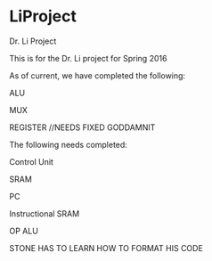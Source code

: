 # LiProject
Dr. Li Project

This is for the Dr. Li project for Spring 2016

As of current, we have completed the following:

  ALU
  
  MUX
  
  REGISTER //NEEDS FIXED GODDAMNIT
  
  
The following needs completed:

  Control Unit
  
  SRAM
  
  PC
  
  Instructional SRAM
  
  OP ALU
  
STONE HAS TO LEARN HOW TO FORMAT HIS CODE
  
